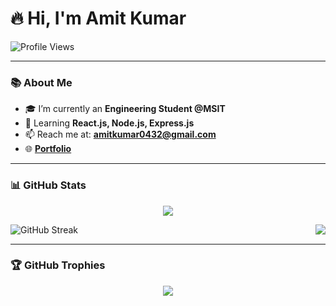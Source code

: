 # 🔥 Hi, I'm **Amit Kumar**  

<p align="left">
  <img src="https://komarev.com/ghpvc/?username=amitk432&label=Profile%20views&color=0e75b6&style=flat" alt="Profile Views" />
</p>

---

### 📚 About Me  
- 🎓 I’m currently an **Engineering Student @MSIT**  
- 🚀 Learning **React.js, Node.js, Express.js**  
- 📫 Reach me at: **amitkumar0432@gmail.com**  
- 🌐 **[Portfolio](https://amitkumar.codes)**  

---

### 📊 GitHub Stats  

<p align="center">
  <img align="center" src="https://github-readme-stats.vercel.app/api/top-langs/?username=amitk432&layout=compact&theme=nightowl" />
</p>

<p align="left">
  <img align="right" src="https://github-readme-stats.vercel.app/api/?username=amitk432&theme=nightowl" />
</p>

<p align="left">
  <img align="center" src="https://github-readme-streak-stats.herokuapp.com/?user=amitk432&theme=nightowl" alt="GitHub Streak" />
</p>

---

### 🏆 GitHub Trophies  

<p align="center">
  <img src="https://github-profile-trophy.vercel.app/?username=amitk432&column=3&margin-w=15&margin-h=15&no-frame=true&theme=buddhism" />
</p>
